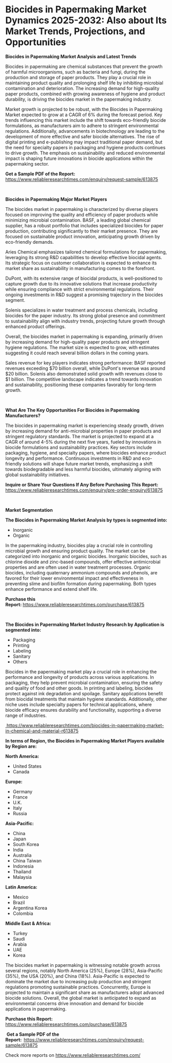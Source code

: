 <p><h1>Biocides in Papermaking Market Dynamics 2025-2032: Also about Its Market Trends, Projections, and Opportunities</h1></p><p><strong>Biocides in Papermaking Market Analysis and Latest Trends</strong></p>
<p><p>Biocides in papermaking are chemical substances that prevent the growth of harmful microorganisms, such as bacteria and fungi, during the production and storage of paper products. They play a crucial role in maintaining product quality and prolonging shelf life by inhibiting microbial contamination and deterioration. The increasing demand for high-quality paper products, combined with growing awareness of hygiene and product durability, is driving the biocides market in the papermaking industry.</p><p>Market growth is projected to be robust, with the Biocides in Papermaking Market expected to grow at a CAGR of 6% during the forecast period. Key trends influencing this market include the shift towards eco-friendly biocide formulations, as manufacturers aim to adhere to stringent environmental regulations. Additionally, advancements in biotechnology are leading to the development of more effective and safer biocide alternatives. The rise of digital printing and e-publishing may impact traditional paper demand, but the need for specialty papers in packaging and hygiene products continues to drive growth. The emphasis on sustainability and reduced environmental impact is shaping future innovations in biocide applications within the papermaking sector.</p></p>
<p><strong>Get a Sample PDF of the Report:&nbsp;</strong> <a href="https://www.reliableresearchtimes.com/enquiry/request-sample/613875?utm_campaign=3087&utm_medium=2&utm_source=Github&utm_content=ia&utm_term=24032025&utm_id=biocides-in-papermaking">https://www.reliableresearchtimes.com/enquiry/request-sample/613875</a></p>
<p>&nbsp;</p>
<p><strong>Biocides in Papermaking Major Market Players</strong></p>
<p><p>The biocides market in papermaking is characterized by diverse players focused on improving the quality and efficiency of paper products while minimizing microbial contamination. BASF, a leading global chemical supplier, has a robust portfolio that includes specialized biocides for paper production, contributing significantly to their market presence. They are focused on sustainable product innovation, anticipating growth driven by eco-friendly demands.</p><p>Aries Chemical emphasizes tailored chemical formulations for papermaking, leveraging its strong R&D capabilities to develop effective biocidal agents. Its strategic focus on customer collaboration is expected to enhance its market share as sustainability in manufacturing comes to the forefront.</p><p>DuPont, with its extensive range of biocidal products, is well-positioned to capture growth due to its innovative solutions that increase productivity while ensuring compliance with strict environmental regulations. Their ongoing investments in R&D suggest a promising trajectory in the biocides segment.</p><p>Solenis specializes in water treatment and process chemicals, including biocides for the paper industry. Its strong global presence and commitment to sustainability align with industry trends, projecting future growth through enhanced product offerings.</p><p>Overall, the biocides market in papermaking is expanding, primarily driven by increasing demand for high-quality paper products and stringent hygiene regulations. The market size is expected to grow, with estimates suggesting it could reach several billion dollars in the coming years.</p><p>Sales revenue for key players indicates strong performance: BASF reported revenues exceeding $70 billion overall, while DuPont's revenue was around $20 billion. Solenis also demonstrated solid growth with revenues close to $1 billion. The competitive landscape indicates a trend towards innovation and sustainability, positioning these companies favorably for long-term growth.</p></p>
<p>&nbsp;</p>
<p><strong>What Are The Key Opportunities For Biocides in Papermaking Manufacturers?</strong></p>
<p><p>The biocides in papermaking market is experiencing steady growth, driven by increasing demand for anti-microbial properties in paper products and stringent regulatory standards. The market is projected to expand at a CAGR of around 4-5% during the next five years, fueled by innovations in biocide formulations and sustainability practices. Key sectors include packaging, hygiene, and specialty papers, where biocides enhance product longevity and performance. Continuous investments in R&D and eco-friendly solutions will shape future market trends, emphasizing a shift towards biodegradable and less harmful biocides, ultimately aligning with global sustainability initiatives.</p></p>
<p><strong>Inquire or Share Your Questions If Any Before Purchasing This Report:</strong> <a href="https://www.reliableresearchtimes.com/enquiry/pre-order-enquiry/613875?utm_campaign=3087&utm_medium=2&utm_source=Github&utm_content=ia&utm_term=24032025&utm_id=biocides-in-papermaking">https://www.reliableresearchtimes.com/enquiry/pre-order-enquiry/613875</a></p>
<p>&nbsp;</p>
<p><strong>Market Segmentation</strong></p>
<p><strong>The Biocides in Papermaking Market Analysis by types is segmented into:</strong></p>
<p><ul><li>Inorganic</li><li>Organic</li></ul></p>
<p><p>In the papermaking industry, biocides play a crucial role in controlling microbial growth and ensuring product quality. The market can be categorized into inorganic and organic biocides. Inorganic biocides, such as chlorine dioxide and zinc-based compounds, offer effective antimicrobial properties and are often used in water treatment processes. Organic biocides, including quaternary ammonium compounds and phenols, are favored for their lower environmental impact and effectiveness in preventing slime and biofilm formation during papermaking. Both types enhance performance and extend shelf life.</p></p>
<p><strong>Purchase this Report:&nbsp;</strong><a href="https://www.reliableresearchtimes.com/purchase/613875?utm_campaign=3087&utm_medium=2&utm_source=Github&utm_content=ia&utm_term=24032025&utm_id=biocides-in-papermaking">https://www.reliableresearchtimes.com/purchase/613875</a></p>
<p>&nbsp;</p>
<p><strong>The Biocides in Papermaking Market Industry Research by Application is segmented into:</strong></p>
<p><ul><li>Packaging</li><li>Printing</li><li>Labeling</li><li>Sanitary</li><li>Others</li></ul></p>
<p><p>Biocides in the papermaking market play a crucial role in enhancing the performance and longevity of products across various applications. In packaging, they help prevent microbial contamination, ensuring the safety and quality of food and other goods. In printing and labeling, biocides protect against ink degradation and spoilage. Sanitary applications benefit from biocidal treatments that maintain hygiene standards. Additionally, other niche uses include specialty papers for technical applications, where biocide efficacy ensures durability and functionality, supporting a diverse range of industries.</p></p>
<p><a href="https://www.reliableresearchtimes.com/biocides-in-papermaking-market-in-chemical-and-material-r613875?utm_campaign=3087&utm_medium=2&utm_source=Github&utm_content=ia&utm_term=24032025&utm_id=biocides-in-papermaking">&nbsp;https://www.reliableresearchtimes.com/biocides-in-papermaking-market-in-chemical-and-material-r613875</a></p>
<p><strong>In terms of Region, the Biocides in Papermaking Market Players available by Region are:</strong></p>
<p>
    <p> <strong> North America: </strong>
        <ul>
            <li>United States</li>
            <li>Canada</li>
        </ul>
        </p> 
    <p> <strong> Europe: </strong>
        <ul>
            <li>Germany</li>
            <li>France</li>
            <li>U.K.</li>
            <li>Italy</li>
            <li>Russia</li>
        </ul>
        </p> 
    <p> <strong> Asia-Pacific: </strong>
        <ul>
            <li>China</li>
            <li>Japan</li>
            <li>South Korea</li>
            <li>India</li>
            <li>Australia</li>
            <li>China Taiwan</li>
            <li>Indonesia</li>
            <li>Thailand</li>
            <li>Malaysia</li>
        </ul>
        </p> 
    <p> <strong> Latin America: </strong>
        <ul>
            <li>Mexico</li>
            <li>Brazil</li>
            <li>Argentina Korea</li>
            <li>Colombia</li>
        </ul>
        </p> 
    <p> <strong> Middle East & Africa: </strong>
        <ul>
            <li>Turkey</li>
            <li>Saudi</li>
            <li>Arabia</li>
            <li>UAE</li>
            <li>Korea</li>
        </ul>
    </p>
    </p>
<p><p>The biocides market in papermaking is witnessing notable growth across several regions, notably North America (25%), Europe (28%), Asia-Pacific (35%), the USA (20%), and China (18%). Asia-Pacific is expected to dominate the market due to increasing pulp production and stringent regulations promoting sustainable practices. Concurrently, Europe is projected to maintain a significant share as manufacturers adopt advanced biocide solutions. Overall, the global market is anticipated to expand as environmental concerns drive innovation and demand for biocide applications in papermaking.</p></p>
<p><strong>Purchase this Report: </strong><a href="https://www.reliableresearchtimes.com/purchase/613875?utm_campaign=3087&utm_medium=2&utm_source=Github&utm_content=ia&utm_term=24032025&utm_id=biocides-in-papermaking">https://www.reliableresearchtimes.com/purchase/613875</a></p>
<p>&nbsp;<strong>Get a Sample PDF of the Report:&nbsp;&nbsp;</strong><a href="https://www.reliableresearchtimes.com/enquiry/request-sample/613875?utm_campaign=3087&utm_medium=2&utm_source=Github&utm_content=ia&utm_term=24032025&utm_id=biocides-in-papermaking">https://www.reliableresearchtimes.com/enquiry/request-sample/613875</a></p>
<p><strong></strong></p>
<p>Check more reports on <a href="https://www.reliableresearchtimes.com/?utm_campaign=3087&utm_medium=2&utm_source=Github&utm_content=ia&utm_term=24032025&utm_id=biocides-in-papermaking">https://www.reliableresearchtimes.com/</a></p>
